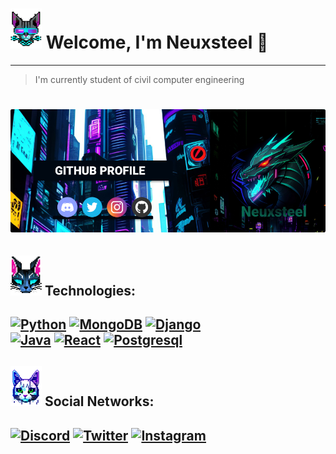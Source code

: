 # ![catLevi](https://github.com/neuxsteel/neuxsteel/blob/main/leviCatv3.png) Welcome, I'm Neuxsteel 👋
---
> I'm currently student of civil computer engineering
# ![bannersteel](https://github.com/neuxsteel/neuxsteel/blob/main/bannersteel.png)

## ![catZeus](https://github.com/neuxsteel/neuxsteel/blob/main/zeusCatv2.png) Technologies:
[![Python](https://img.shields.io/badge/Python-yellow?style=for-the-badge&logo=python&logoColor=white&labelColor=101010)]()
[![MongoDB](https://img.shields.io/badge/MongoDB-47A248?style=for-the-badge&logo=mongodb&logoColor=white&labelColor=101010)]()
[![Django](https://img.shields.io/badge/Django-339933?style=for-the-badge&logo=django&logoColor=white&labelColor=101010)]()
</br>
[![Java](https://img.shields.io/badge/Java-CB3234?style=for-the-badge&logo=openjdk&logoColor=white&labelColor=101010)]()
[![React](https://img.shields.io/badge/React-1DA1F2?style=for-the-badge&logo=react&logoColor=white&labelColor=101010)]()
[![Postgresql](https://img.shields.io/badge/Postgresql-1DA1F2?style=for-the-badge&logo=postgresql&logoColor=white&labelColor=101010)]()
---
## ![catCosmus](https://github.com/neuxsteel/neuxsteel/blob/main/cosmusCatv2.png) Social Networks:
[![Discord](https://img.shields.io/badge/Discord-neuxsteel-5865F2?style=for-the-badge&logo=discord&logoColor=white&labelColor=101010)](https://discord.gg/uUm9zpFrzU)
[![Twitter](https://img.shields.io/badge/Twitter-@neuxsteel-1DA1F2?style=for-the-badge&logo=twitter&logoColor=white&labelColor=101010)](https://twitter.com/neuxsteel)
[![Instagram](https://img.shields.io/badge/Instagram-@neuxsteel__-DD2A7B?style=for-the-badge&logo=instagram&logoColor=white&labelColor=101010)](https://www.instagram.com/neuxsteel_/)
---

<!--
**neuxsteel/neuxsteel** is a ✨ _special_ ✨ repository because its `README.md` (this file) appears on your GitHub profile.

Here are some ideas to get you started:

- 🔭 I’m currently working on ...
- 🌱 I’m currently learning ...
- 👯 I’m looking to collaborate on ...
- 🤔 I’m looking for help with ...
- 💬 Ask me about ...
- 📫 How to reach me: ...
- 😄 Pronouns: ...
- ⚡ Fun fact: ...
-->
